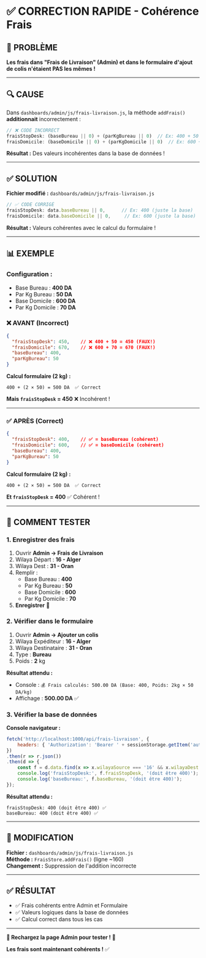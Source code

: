 # ✅ CORRECTION RAPIDE - Cohérence Frais

## 🔴 PROBLÈME

**Les frais dans "Frais de Livraison" (Admin) et dans le formulaire d'ajout de colis n'étaient PAS les mêmes !**

---

## 🔍 CAUSE

Dans `dashboards/admin/js/frais-livraison.js`, la méthode `addFrais()` **additionnait** incorrectement :

```javascript
// ❌ CODE INCORRECT
fraisStopDesk: (baseBureau || 0) + (parKgBureau || 0)  // Ex: 400 + 50 = 450
fraisDomicile: (baseDomicile || 0) + (parKgDomicile || 0)  // Ex: 600 + 70 = 670
```

**Résultat :** Des valeurs incohérentes dans la base de données !

---

## ✅ SOLUTION

**Fichier modifié :** `dashboards/admin/js/frais-livraison.js`

```javascript
// ✅ CODE CORRIGÉ
fraisStopDesk: data.baseBureau || 0,      // Ex: 400 (juste la base)
fraisDomicile: data.baseDomicile || 0,     // Ex: 600 (juste la base)
```

**Résultat :** Valeurs cohérentes avec le calcul du formulaire !

---

## 📊 EXEMPLE

### Configuration :
- Base Bureau : **400 DA**
- Par Kg Bureau : **50 DA**
- Base Domicile : **600 DA**
- Par Kg Domicile : **70 DA**

### ❌ AVANT (Incorrect)
```json
{
  "fraisStopDesk": 450,    // ❌ 400 + 50 = 450 (FAUX!)
  "fraisDomicile": 670,    // ❌ 600 + 70 = 670 (FAUX!)
  "baseBureau": 400,
  "parKgBureau": 50
}
```

**Calcul formulaire (2 kg) :**
```
400 + (2 × 50) = 500 DA  ✅ Correct
```

**Mais `fraisStopDesk` = 450** ❌ Incohérent !

---

### ✅ APRÈS (Correct)
```json
{
  "fraisStopDesk": 400,    // ✅ = baseBureau (cohérent)
  "fraisDomicile": 600,    // ✅ = baseDomicile (cohérent)
  "baseBureau": 400,
  "parKgBureau": 50
}
```

**Calcul formulaire (2 kg) :**
```
400 + (2 × 50) = 500 DA  ✅ Correct
```

**Et `fraisStopDesk` = 400** ✅ Cohérent !

---

## 🧪 COMMENT TESTER

### 1. Enregistrer des frais

1. Ouvrir **Admin → Frais de Livraison**
2. Wilaya Départ : **16 - Alger**
3. Wilaya Dest : **31 - Oran**
4. Remplir :
   - Base Bureau : **400**
   - Par Kg Bureau : **50**
   - Base Domicile : **600**
   - Par Kg Domicile : **70**
5. **Enregistrer** 💾

### 2. Vérifier dans le formulaire

1. Ouvrir **Admin → Ajouter un colis**
2. Wilaya Expéditeur : **16 - Alger**
3. Wilaya Destinataire : **31 - Oran**
4. Type : **Bureau**
5. Poids : **2** kg

**Résultat attendu :**
- Console : `💰 Frais calculés: 500.00 DA (Base: 400, Poids: 2kg × 50 DA/kg)`
- Affichage : **500.00 DA** ✅

### 3. Vérifier la base de données

**Console navigateur :**
```javascript
fetch('http://localhost:1000/api/frais-livraison', {
    headers: { 'Authorization': 'Bearer ' + sessionStorage.getItem('auth_token') }
})
.then(r => r.json())
.then(d => {
    const f = d.data.find(x => x.wilayaSource === '16' && x.wilayaDest === '31');
    console.log('fraisStopDesk:', f.fraisStopDesk, '(doit être 400)');
    console.log('baseBureau:', f.baseBureau, '(doit être 400)');
});
```

**Résultat attendu :**
```
fraisStopDesk: 400 (doit être 400) ✅
baseBureau: 400 (doit être 400) ✅
```

---

## 📝 MODIFICATION

**Fichier :** `dashboards/admin/js/frais-livraison.js`  
**Méthode :** `FraisStore.addFrais()` (ligne ~160)  
**Changement :** Suppression de l'addition incorrecte

---

## ✅ RÉSULTAT

- ✅ Frais cohérents entre Admin et Formulaire
- ✅ Valeurs logiques dans la base de données
- ✅ Calcul correct dans tous les cas

---

**🎉 Rechargez la page Admin pour tester ! 🎉**

**Les frais sont maintenant cohérents !** ✅
